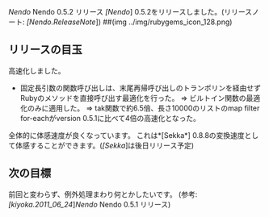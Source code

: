 *Nendo* Nendo 0.5.2 リリース
*[Nendo*] 0.5.2をリリースしました。(リリースノート: *[Nendo.ReleaseNote*])
##(img ../img/rubygems_icon_128.png)
## リリースの目玉
高速化しました。
- 固定長引数の関数呼び出しは、末尾再帰呼び出しのトランポリンを経由せずRubyのメソッドを直接呼び出す最適化を行った。
 => ビルトイン関数の最適化のみに適用した。
 => tak関数で約6.5倍、長さ10000のリストのmap filter for-eachがversion 0.5.1に比べて4倍の高速化となった。

全体的に体感速度が良くなっています。
これは*[Sekka*] 0.8.8の変換速度として体感することができます。(*[Sekka*]は後日リリース予定)

## 次の目標
前回と変わらず、例外処理まわり何とかしたいです。
(参考:*[kiyoka.2011_06_24*]*Nendo* Nendo 0.5.1 リリース)
